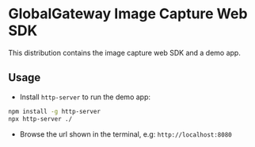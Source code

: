 # GlobalGateway Image Capture Web SDK

This distribution contains the image capture web SDK and a demo app.

## Usage
- Install `http-server` to run the demo app:
```bash
npm install -g http-server
npx http-server ./
```
- Browse the url shown in the terminal, e.g: `http://localhost:8080`
